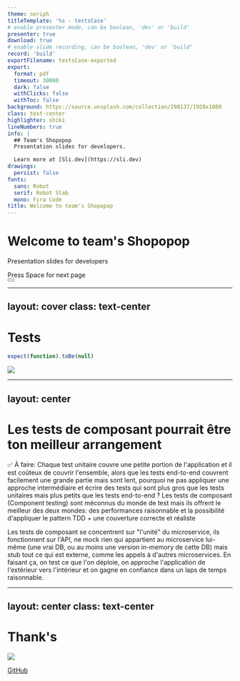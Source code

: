 ```yaml
---
theme: seriph
titleTemplate: '%s - testsCase'
# enable presenter mode, can be boolean, 'dev' or 'build'
presenter: true
download: true
# enable slide recording, can be boolean, 'dev' or 'build'
record: 'build'
exportFilename: testsCase-exported
export:
  format: pdf
  timeout: 30000
  dark: false
  withClicks: false
  withToc: false
background: https://source.unsplash.com/collection/298137/1920x1080
class: text-center
highlighter: shiki
lineNumbers: true
info: |
  ## Team's Shopopop
  Presentation slides for developers.

  Learn more at [Sli.dev](https://sli.dev)
drawings:
  persist: false
fonts:
  sans: Robot
  serif: Robot Slab
  mono: Fira Code
title: Welcome to team's Shopopop
---
```


# Welcome to team's Shopopop

Presentation slides for developers

<div class="pt-12">
  <span @click="$slidev.nav.next" class="px-2 py-1 rounded cursor-pointer" hover="bg-white bg-opacity-10">
    Press Space for next page <carbon:arrow-right class="inline"/>
  </span>
</div>

<div class="abs-br m-6 flex gap-2">
  <button @click="$slidev.nav.openInEditor()" title="Open in Editor" class="text-xl icon-btn opacity-50 !border-none !hover:text-white">
    <carbon:edit />
  </button>
  <a href="https://www.shopopop.com" target="_blank" alt="Shopopop"
    class="text-xl icon-btn opacity-50 !border-none !hover:text-white">
    <carbon:debug />
  </a>
</div>

<!--
The last comment block of each slide will be treated as slide notes. It will be visible and editable in Presenter Mode along with the slide. [Read more in the docs](https://sli.dev/guide/syntax.html#notes)
-->

---
layout: cover
class: text-center
---

# Tests

```ts
expect(function).toBe(null)
```

<img src="https://nodejs.dev/static/images/brand/logos-js-right/light.svg" class="m-auto" />

---
layout: center
---

# Les tests de composant pourrait être ton meilleur arrangement

✅ À faire: Chaque test unitaire couvre une petite portion de l'application et il est coûteux de couvrir l'ensemble, alors que les tests end-to-end couvrent facilement une grande partie mais sont lent, pourquoi ne pas appliquer une approche intermédiaire et écrire des tests qui sont plus gros que les tests unitaires mais plus petits que les tests end-to-end ? Les tests de composant (Component testing) sont méconnus du monde de test mais ils offrent le meilleur des deux mondes: des performances raisonnable et la possibilité d'appliquer le pattern TDD + une couverture correcte et réaliste

Les tests de composant se concentrent sur "l'unité" du microservice, ils fonctionnent sur l'API, ne mock rien qui appartient au microservice lui-même (une vrai DB, ou au moins une version in-memory de cette DB) mais stub tout ce qui est externe, comme les appels à d'autres microservices. En faisant ça, on test ce que l'on déploie, on approche l'application de l'extérieur vers l'intérieur et on gagne en confiance dans un laps de temps raisonnable.

---
layout: center
class: text-center
---

# Thank's

<img src="https://user-images.githubusercontent.com/94382341/159370370-cb8a63c8-2a42-413c-a659-2ce5662eecbf.png" class="m-30 h-30" />

[GitHub](https://github.com/stephen-shopopop)
